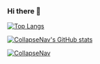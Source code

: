### Hi there 👋

[![Top Langs](https://github-readme-stats.vercel.app/api/top-langs/?username=collapsenav&layout=compact&theme=algolia)](https://github.com/CollapseNav?tab=repositories)

[![CollapseNav's GitHub stats](https://github-readme-stats.vercel.app/api?username=collapsenav&theme=algolia)](https://github.com/CollapseNav?tab=repositories)

[![CollapseNav](https://github-profile-trophy.vercel.app/?username=collapsenav&theme=onedark)](https://github.com/CollapseNav?tab=repositories)

<!--START_SECTION:activity-->
